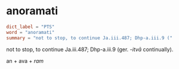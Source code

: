 # anoramati

``` toml
dict_label = "PTS"
word = "anoramati"
summary = "not to stop, to continue Ja.iii.487; Dhp-a.iii.9 ("
```

not to stop, to continue Ja.iii.487; Dhp\-a.iii.9 (ger. *\-itvā* continually).

an \+ ava \+ *ram*

